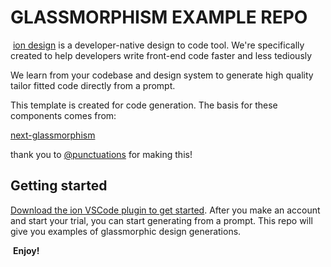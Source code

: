 # GLASSMORPHISM EXAMPLE REPO
​
[ion design](https://www.ion.design/) is a developer-native design to code tool. We're specifically created to help developers write front-end code faster and less tediously

We learn from your codebase and design system to generate high quality tailor fitted code directly from a prompt.

This template is created for code generation. The basis for these components comes from:

[next-glassmorphism](https://github.com/punctuations/next-glassmorphism)

thank you to [@punctuations](https://github.com/punctuations/) for making this!
​

## Getting started

[Download the ion VSCode plugin to get started](https://marketplace.visualstudio.com/items?itemName=iondesign.ion). After you make an account and start your trial, you can start generating from a prompt. This repo will give you examples of glassmorphic design generations.

​
**Enjoy!**
